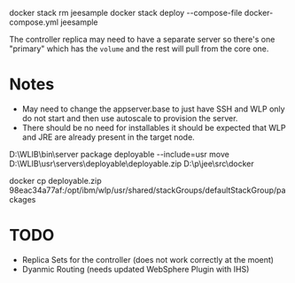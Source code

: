 docker stack rm jeesample
docker stack  deploy --compose-file docker-compose.yml jeesample

The controller replica may need to have a separate server so there's one "primary" which has the `volume` and the rest will pull from the core one.


# Notes

* May need to change the appserver.base to just have SSH and WLP only do not start and then use autoscale to provision the server.
* There should be no need for installables it should be expected that WLP and JRE are already present in the target node.

D:\WLIB\bin\server package deployable --include=usr 
move D:\WLIB\usr\servers\deployable\deployable.zip D:\p\jee\src\docker

docker cp deployable.zip 98eac34a77af:/opt/ibm/wlp/usr/shared/stackGroups/defaultStackGroup/packages

# TODO 

* Replica Sets for the controller (does not work correctly at the moent)
* Dyanmic Routing (needs updated WebSphere Plugin with IHS)